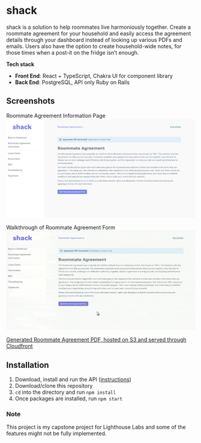 # shack

shack is a solution to help roommates live harmoniously together. Create a roommate agreement for your household and easily access the agreement details through your dashboard instead of looking up various PDFs and emails. Users also have the option to create household-wide notes, for those times when a post-it on the fridge isn’t enough.

**Tech stack**

- **Front End**: React + TypeScript, Chakra UI for component library
- **Back End**: PostgreSQL, API only Ruby on Rails

## Screenshots

Roommate Agreement Information Page
![Roommate Agreement Information Page](/docs/shack.png "Roommate Agreement Information Page")

Walkthrough of Roommate Agreement Form
![Roommate Agreement Walkthrough](/docs/shack.gif "Roommate Agreement Walkthrough")

[Generated Roommate Agreement PDF, hosted on S3 and served through Cloudfront](https://dq1ybhjfcpsyx.cloudfront.net/1/agreements/agreement-20200507061935.pdf)

## Installation

1. Download, install and run the API ([instructions](https://github.com/thelittleblacksmith/lhl-shack-api))
2. Download/clone this repository
3. `cd` into the directory and run `npm install`
4. Once packages are installed, run `npm start`

### Note

This project is my capstone project for Lighthouse Labs and some of the features might not be fully implemented.
